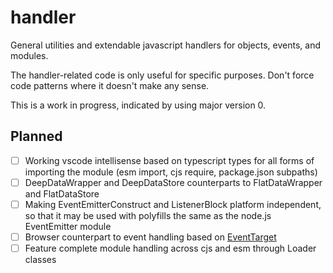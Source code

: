 # handler

General utilities and extendable javascript handlers for objects, events, and modules.

The handler-related code is only useful for specific purposes. Don't force code patterns where it doesn't make any sense.

This is a work in progress, indicated by using major version 0.

## Planned

- [ ] Working vscode intellisense based on typescript types for all forms of importing the module (esm import, cjs require, package.json subpaths)
- [ ] DeepDataWrapper and DeepDataStore counterparts to FlatDataWrapper and FlatDataStore
- [ ] Making EventEmitterConstruct and ListenerBlock platform independent, so that it may be used with polyfills the same as the node.js EventEmitter module
- [ ] Browser counterpart to event handling based on [EventTarget](https://developer.mozilla.org/en-US/docs/Web/API/EventTarget)
- [ ] Feature complete module handling across cjs and esm through Loader classes
